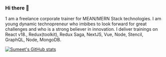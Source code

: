 ### Hi there 👋
1 am a freelance corporate trainer for MEAN/MERN Stack technologies. I am young dynamic technopreneur who imbibes to look forward for great challenges and who is a strong believer in innovation. I deliver trainings on React v18., Redux(toolkit), Redux Saga, NextJS, Vue, Node, Stencil, GraphQL, Node, MongoDB.

[![Sumeet's GitHub stats](https://github-readme-stats.vercel.app/api?username=SumeetWajpe)](https://github.com/SumeetWajpe/github-readme-stats)
